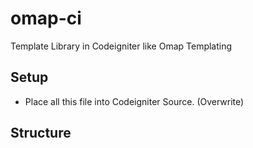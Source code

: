 omap-ci
=======

Template Library in Codeigniter like Omap Templating

## Setup
* Place all this file into Codeigniter Source. (Overwrite)

## Structure